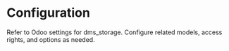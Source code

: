 # Configuration

Refer to Odoo settings for dms_storage. Configure related models, access rights, and options as needed.
